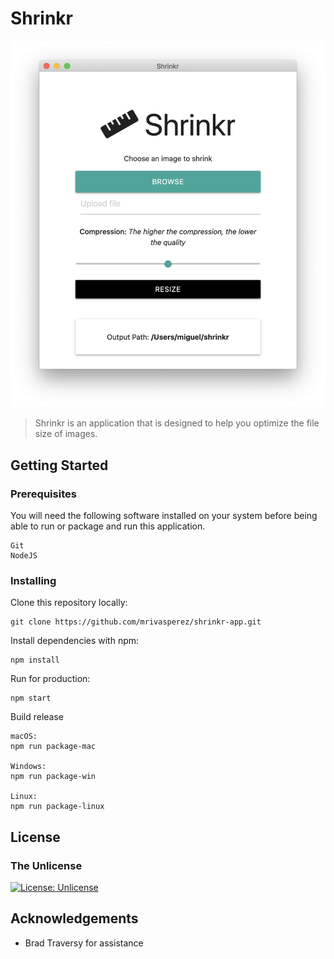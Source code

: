 # Shrinkr

![A screenshot of the Shrinker app](assets/screenshot.png)

> Shrinkr is an application that is designed to help you optimize the file size of images.

## Getting Started

### Prerequisites

You will need the following software installed on your system before being able to run or package and run this application.

```
Git
NodeJS
```

### Installing

Clone this repository locally:

```
git clone https://github.com/mrivasperez/shrinkr-app.git
```

Install dependencies with npm:

```
npm install
```

Run for production:

```
npm start
```

Build release

```
macOS:
npm run package-mac

Windows:
npm run package-win

Linux:
npm run package-linux
```

## License

### The Unlicense

[![License: Unlicense](https://img.shields.io/badge/license-Unlicense-blue.svg)](http://unlicense.org/)

## Acknowledgements

- Brad Traversy for assistance
